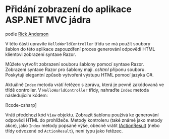 # <a name="adding-a-view-to-an-aspnet-core-mvc-app"></a>Přidání zobrazení do aplikace ASP.NET MVC jádra

podle [Rick Anderson](https://twitter.com/RickAndMSFT)

V této části upravíte `HelloWorldController` třídu se má použít soubory šablon do této aplikace zapouzdření proces generování odpovědi HTML klientovi zobrazení syntaxe Razor.

Můžete vytvořit zobrazení souboru šablony pomocí syntaxe Razor. Zobrazení syntaxe Razor pro šablony mají *.cshtml* příponu souboru. Poskytují elegantní způsob vytvoření výstupu HTML pomocí jazyka C#.

Aktuálně `Index` metoda vrátí řetězec s zprávu, která je pevně zakódovaná ve třídě controller. V `HelloWorldController` třídy, nahraďte `Index` metoda následujícím kódem:

[!code-csharp[](../../tutorials/first-mvc-app/start-mvc/sample/MvcMovie/Controllers/HelloWorldController.cs?name=snippet_4)]

Vrátí předchozí kód `View` objektu. Zobrazit šablonu používá ke generování odpovědi HTML do prohlížeče. Metody kontroleru (také známé jako metody akce), jako `Index` metody popsané výše, obecně vrátit [IActionResult](https://docs.microsoft.com/aspnet/core/api/microsoft.aspnetcore.mvc.iactionresult) (nebo třídy odvozené od `ActionResult`), není typu jako řetězec.
